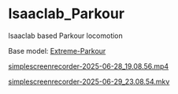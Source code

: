 # Isaaclab_Parkour
Isaaclab based Parkour locomotion 

Base model: [Extreme-Parkour](https://extreme-parkour.github.io/)

[simplescreenrecorder-2025-06-28_19.08.56.mp4](attachment:d91b0b31-04f3-4869-8dee-248cb7daaf1e:simplescreenrecorder-2025-06-28_19.08.56.mp4)

[simplescreenrecorder-2025-06-29_23.08.54.mkv](attachment:121c86ba-39cf-4157-8464-d6d5c3f2c52e:simplescreenrecorder-2025-06-29_23.08.54.mkv)

